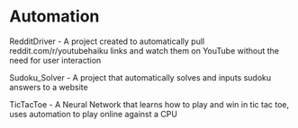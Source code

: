 # Automation
RedditDriver - A project created to automatically pull reddit.com/r/youtubehaiku links and watch them on YouTube without the need for user interaction

Sudoku_Solver - A project that automatically solves and inputs sudoku answers to a website

TicTacToe - A Neural Network that learns how to play and win in tic tac toe, uses automation to play online against a CPU
